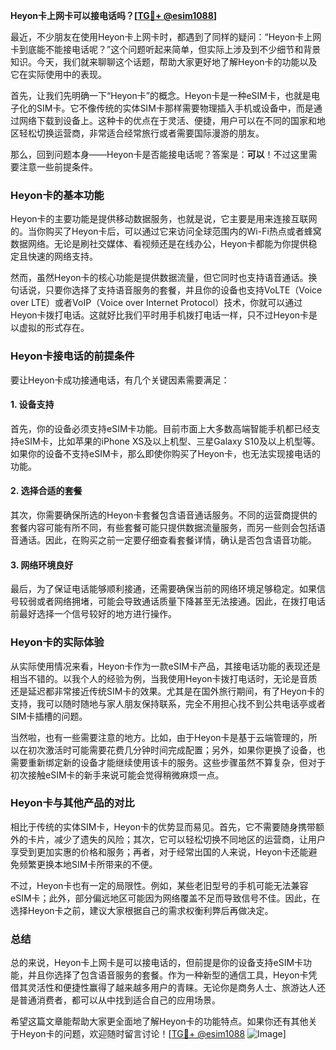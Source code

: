 **Heyon卡上网卡可以接电话吗？[[TG💪+ @esim1088](https://t.me/s/esim1088)]**

最近，不少朋友在使用Heyon卡上网卡时，都遇到了同样的疑问：“Heyon卡上网卡到底能不能接电话呢？”这个问题听起来简单，但实际上涉及到不少细节和背景知识。今天，我们就来聊聊这个话题，帮助大家更好地了解Heyon卡的功能以及它在实际使用中的表现。

首先，让我们先明确一下“Heyon卡”的概念。Heyon卡是一种eSIM卡，也就是电子化的SIM卡。它不像传统的实体SIM卡那样需要物理插入手机或设备中，而是通过网络下载到设备上。这种卡的优点在于灵活、便捷，用户可以在不同的国家和地区轻松切换运营商，非常适合经常旅行或者需要国际漫游的朋友。

那么，回到问题本身——Heyon卡是否能接电话呢？答案是：**可以**！不过这里需要注意一些前提条件。

### Heyon卡的基本功能

Heyon卡的主要功能是提供移动数据服务，也就是说，它主要是用来连接互联网的。当你购买了Heyon卡后，可以通过它来访问全球范围内的Wi-Fi热点或者蜂窝数据网络。无论是刷社交媒体、看视频还是在线办公，Heyon卡都能为你提供稳定且快速的网络支持。

然而，虽然Heyon卡的核心功能是提供数据流量，但它同时也支持语音通话。换句话说，只要你选择了支持语音服务的套餐，并且你的设备也支持VoLTE（Voice over LTE）或者VoIP（Voice over Internet Protocol）技术，你就可以通过Heyon卡拨打电话。这就好比我们平时用手机拨打电话一样，只不过Heyon卡是以虚拟的形式存在。

### Heyon卡接电话的前提条件

要让Heyon卡成功接通电话，有几个关键因素需要满足：

#### 1. 设备支持
首先，你的设备必须支持eSIM卡功能。目前市面上大多数高端智能手机都已经支持eSIM卡，比如苹果的iPhone XS及以上机型、三星Galaxy S10及以上机型等。如果你的设备不支持eSIM卡，那么即使你购买了Heyon卡，也无法实现接电话的功能。

#### 2. 选择合适的套餐
其次，你需要确保所选的Heyon卡套餐包含语音通话服务。不同的运营商提供的套餐内容可能有所不同，有些套餐可能只提供数据流量服务，而另一些则会包括语音通话。因此，在购买之前一定要仔细查看套餐详情，确认是否包含语音功能。

#### 3. 网络环境良好
最后，为了保证电话能够顺利接通，还需要确保当前的网络环境足够稳定。如果信号较弱或者网络拥堵，可能会导致通话质量下降甚至无法接通。因此，在拨打电话前最好选择一个信号较好的地方进行操作。

### Heyon卡的实际体验

从实际使用情况来看，Heyon卡作为一款eSIM卡产品，其接电话功能的表现还是相当不错的。以我个人的经验为例，当我使用Heyon卡拨打电话时，无论是音质还是延迟都非常接近传统SIM卡的效果。尤其是在国外旅行期间，有了Heyon卡的支持，我可以随时随地与家人朋友保持联系，完全不用担心找不到公共电话亭或者SIM卡插槽的问题。

当然啦，也有一些需要注意的地方。比如，由于Heyon卡是基于云端管理的，所以在初次激活时可能需要花费几分钟时间完成配置；另外，如果你更换了设备，也需要重新绑定新的设备才能继续使用该卡的服务。这些步骤虽然不算复杂，但对于初次接触eSIM卡的新手来说可能会觉得稍微麻烦一点。

### Heyon卡与其他产品的对比

相比于传统的实体SIM卡，Heyon卡的优势显而易见。首先，它不需要随身携带额外的卡片，减少了遗失的风险；其次，它可以轻松切换不同地区的运营商，让用户享受到更加实惠的价格和服务；再者，对于经常出国的人来说，Heyon卡还能避免频繁更换本地SIM卡所带来的不便。

不过，Heyon卡也有一定的局限性。例如，某些老旧型号的手机可能无法兼容eSIM卡；此外，部分偏远地区可能因为网络覆盖不足而导致信号不佳。因此，在选择Heyon卡之前，建议大家根据自己的需求权衡利弊后再做决定。

### 总结

总的来说，Heyon卡上网卡是可以接电话的，但前提是你的设备支持eSIM卡功能，并且你选择了包含语音服务的套餐。作为一种新型的通信工具，Heyon卡凭借其灵活性和便捷性赢得了越来越多用户的青睐。无论你是商务人士、旅游达人还是普通消费者，都可以从中找到适合自己的应用场景。

希望这篇文章能帮助大家更全面地了解Heyon卡的功能特点。如果你还有其他关于Heyon卡的问题，欢迎随时留言讨论！[[TG💪+ @esim1088](https://t.me/s/esim1088) ![Image](https://i.postimg.cc/4NQfJmqS/Snipaste-2025-05-13-00-14-12.png)]